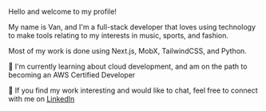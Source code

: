 Hello and welcome to my profile!

My name is Van, and I'm a full-stack developer that loves using technology to make tools relating to my interests in music, sports, and fashion.

Most of my work is done using Next.js, MobX, TailwindCSS, and Python.

🌱 I'm currently learning about cloud development, and am on the path to becoming an AWS Certified Developer

<!-- 💯 As of _____ I am participating in the #100DaysOfCode challenge, where I will be steadily building a social music web application using Spotify's Web API -->

 💬 If you find my work interesting and would like to chat, feel free to connect with me on [LinkedIn](https://www.linkedin.com/in/vanbrantley/)

<!-- 🎧 AUX

🎹 Keyboard

🧍🏽 Avatar -->

<!--
**vanbrantley/vanbrantley** is a ✨ _special_ ✨ repository because its `README.md` (this file) appears on your GitHub profile.

Here are some ideas to get you started:

- 🔭 I’m currently working on ...
- 🌱 I’m currently learning ...
- 👯 I’m looking to collaborate on ...
- 🤔 I’m looking for help with ...
- 💬 Ask me about ...
- 📫 How to reach me: ...
- 😄 Pronouns: ...
- ⚡ Fun fact: ...
-->

